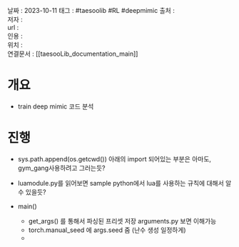 
날짜 : 2023-10-11
태그 :  #taesoolib #RL #deepmimic
출처 :   
저자 :   
url :   
인용 :   
위치 :  
연결문서 : [[taesooLib_documentation_main]]


# 개요

- train deep mimic 코드 분석

# 진행

- sys.path.append(os.getcwd()) 아래의 import 되어있는 부분은 아마도, gym_gang사용하려고 그러는듯?

- luamodule.py를 읽어보면 sample python에서 lua를 사용하는 규칙에 대해서 알 수 있을듯?

- main()
	- get_args() 를 통해서 파싱된 프리셋 저장 arguments.py 보면 이해가능
	- torch.manual_seed 에 args.seed 줌 (난수 생성 일정하게)
	- 